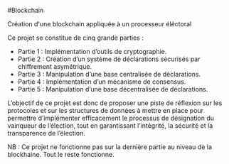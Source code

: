 #Blockchain

Création d'une blockchain appliquée à un processeur éléctoral

Ce projet se constitue de cinq grande parties :

- Partie 1 : Implémentation d’outils de cryptographie.
- Partie 2 : Création d’un système de déclarations sécurisés par chiffrement asymétrique.
- Partie 3 : Manipulation d’une base centralisée de déclarations.
- Partie 4 : Implémentation d’un mécanisme de consensus.
- Partie 5 : Manipulation d’une base décentralisée de déclarations.


L’objectif de ce projet est donc de proposer une piste de réflexion sur les protocoles et sur les structures de données à mettre en place pour permettre d’implémenter efficacement le processus de désignation du vainqueur de l’élection, tout en garantissant l’intégrité, la sécurité et la transparence de l’élection.

NB : Ce projet ne fonctionne pas sur la dernière partie au niveau de la blockhaine. Tout le reste fonctionne.
